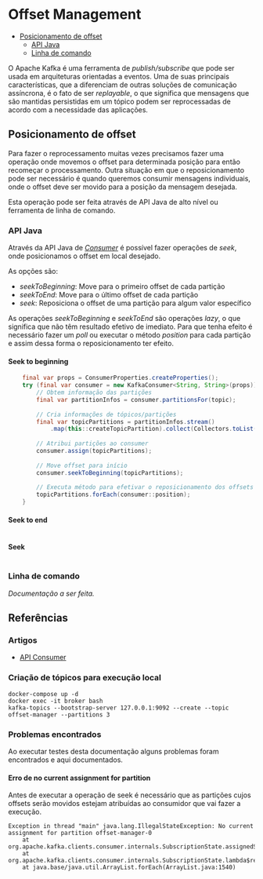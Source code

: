 # Offset Management

- [Posicionamento de offset](#posicionamento-de-offset)
    - [API Java](#api-java)
    - [Linha de comando](#linha-de-comando)

O Apache Kafka é uma ferramenta de *publish/subscribe* que pode ser usada em arquiteturas orientadas a eventos. Uma de 
suas principais características, que a diferenciam de outras soluções de comunicação assíncrona, é o fato de ser *replayable*,
o que significa que mensagens que são mantidas persistidas em um tópico podem ser reprocessadas de acordo com a necessidade
das aplicações.

## Posicionamento de offset

Para fazer o reprocessamento muitas vezes precisamos fazer uma operação onde movemos o offset para determinada posição para 
então recomeçar o processamento. Outra situação em que o reposicionamento pode ser necessário é quando queremos consumir mensagens individuais, onde o offset
deve ser movido para a posição da mensagem desejada.

Esta operação pode ser feita através de API Java de alto nível ou ferramenta de linha de comando.

### API Java

Através da API Java de [*Consumer*](https://kafka.apache.org/26/javadoc/org/apache/kafka/clients/consumer/KafkaConsumer.html) 
é possível fazer operações de *seek*, onde posicionamos o offset em local desejado. 

As opções são:

- *seekToBeginning*: Move para o primeiro offset de cada partição
- *seekToEnd*: Move para o último offset de cada partição
- *seek*: Reposiciona o offset de uma partição para algum valor específico

As operações *seekToBeginning* e *seekToEnd* são operações *lazy*, o que significa que não têm resultado efetivo de imediato.
Para que tenha efeito é necessário fazer um *poll* ou executar o método *position* para cada partição e assim dessa forma
o reposicionamento ter efeito.

#### Seek to beginning

```java
    final var props = ConsumerProperties.createProperties();
    try (final var consumer = new KafkaConsumer<String, String>(props)) {
        // Obtem informação das partições
        final var partitionInfos = consumer.partitionsFor(topic);
        
        // Cria informações de tópicos/partições
        final var topicPartitions = partitionInfos.stream()
            .map(this::createTopicPartition).collect(Collectors.toList());
        
        // Atribui partições ao consumer
        consumer.assign(topicPartitions);
        
        // Move offset para início
        consumer.seekToBeginning(topicPartitions);
        
        // Executa método para efetivar o reposicionamento dos offsets
        topicPartitions.forEach(consumer::position);
    }
```

#### Seek to end

```java

```

#### Seek

```java

```

### Linha de comando

*Documentação a ser feita.*

## Referências

### Artigos

- [API Consumer](https://kafka.apache.org/26/javadoc/org/apache/kafka/clients/consumer/KafkaConsumer.html)

### Criação de tópicos para execução local

```shell
docker-compose up -d
docker exec -it broker bash
kafka-topics --bootstrap-server 127.0.0.1:9092 --create --topic offset-manager --partitions 3
```

### Problemas encontrados

Ao executar testes desta documentação alguns problemas foram encontrados e aqui documentados.

#### Erro de no current assignment for partition

Antes de executar a operação de seek é necessário que as partições cujos offsets serão movidos estejam atribuídas ao
consumidor que vai fazer a execução.

```
Exception in thread "main" java.lang.IllegalStateException: No current assignment for partition offset-manager-0
	at org.apache.kafka.clients.consumer.internals.SubscriptionState.assignedState(SubscriptionState.java:367)
	at org.apache.kafka.clients.consumer.internals.SubscriptionState.lambda$requestOffsetReset$3(SubscriptionState.java:619)
	at java.base/java.util.ArrayList.forEach(ArrayList.java:1540)
```

  